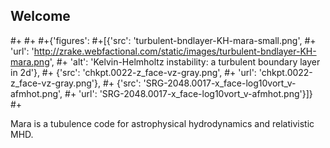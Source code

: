 
## Welcome
#+
#+
#+{'figures':
#+[{'src': 'turbulent-bndlayer-KH-mara-small.png',
#+  'url': 'http://zrake.webfactional.com/static/images/turbulent-bndlayer-KH-mara.png',
#+  'alt': 'Kelvin-Helmholtz instability: a turbulent boundary layer in 2d'},
#+ {'src': 'chkpt.0022-z_face-vz-gray.png',
#+  'url': 'chkpt.0022-z_face-vz-gray.png'},
#+ {'src': 'SRG-2048.0017-x_face-log10vort_v-afmhot.png',
#+  'url': 'SRG-2048.0017-x_face-log10vort_v-afmhot.png'}]}
#+


Mara is a tubulence code for astrophysical hydrodynamics and relativistic MHD.
